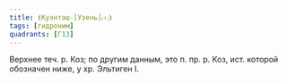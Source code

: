 ```yaml
---
title: ⦗Куэнташ-[Узень]⒯⦘
tags: [гидроним]
quadrants: [Г13]
---
```


Верхнее теч. р. Коз; по другим данным, это п. пр. р. Коз, ист. которой обозначен
ниже, у хр. Эльтиген I.
